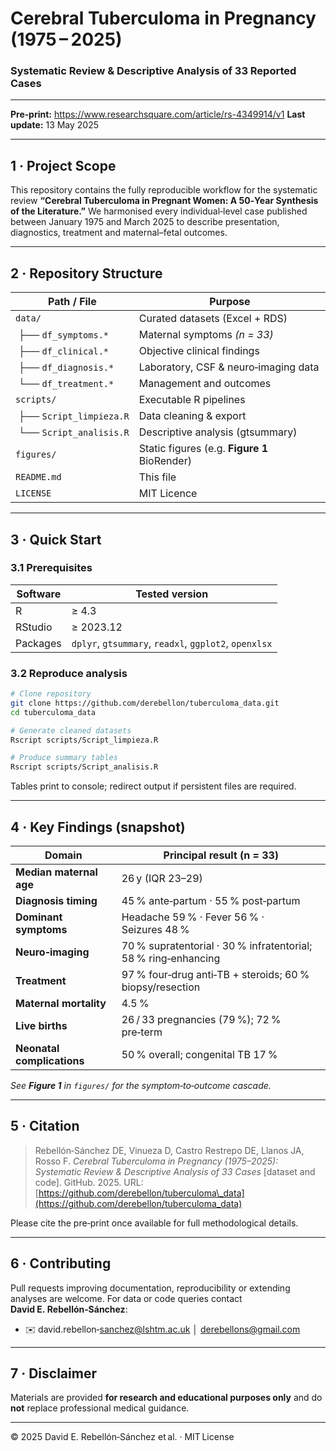 # Cerebral Tuberculoma in Pregnancy (1975 – 2025)

### Systematic Review & Descriptive Analysis of 33 Reported Cases

---

**Pre‑print:** https://www.researchsquare.com/article/rs-4349914/v1
**Last update:** 13 May 2025

---

## 1 · Project Scope

This repository contains the fully reproducible workflow for the systematic review **“Cerebral Tuberculoma in Pregnant Women: A 50‑Year Synthesis of the Literature.”** We harmonised every individual‑level case published between January 1975 and March 2025 to describe presentation, diagnostics, treatment and maternal–fetal outcomes.

---

## 2 · Repository Structure

| Path / File              | Purpose                                      |
| ------------------------ | -------------------------------------------- |
| `data/`                  | Curated datasets (Excel + RDS)               |
|  ├── `df_symptoms.*`     | Maternal symptoms *(n = 33)*                 |
|  ├── `df_clinical.*`     | Objective clinical findings                  |
|  ├── `df_diagnosis.*`    | Laboratory, CSF & neuro‑imaging data         |
|  └── `df_treatment.*`    | Management and outcomes                      |
| `scripts/`               | Executable R pipelines                       |
|  ├── `Script_limpieza.R` | Data cleaning & export                       |
|  └── `Script_analisis.R` | Descriptive analysis (gtsummary)             |
| `figures/`               | Static figures (e.g. **Figure 1** BioRender) |
| `README.md`              | This file                                    |
| `LICENSE`                | MIT Licence                                  |

---

## 3 · Quick Start

### 3.1 Prerequisites

| Software | Tested version                                        |
| -------- | ----------------------------------------------------- |
| R        | ≥ 4.3                                                 |
| RStudio  | ≥ 2023.12                                             |
| Packages | `dplyr`, `gtsummary`, `readxl`, `ggplot2`, `openxlsx` |

### 3.2 Reproduce analysis

```bash
# Clone repository
git clone https://github.com/derebellon/tuberculoma_data.git
cd tuberculoma_data

# Generate cleaned datasets
Rscript scripts/Script_limpieza.R

# Produce summary tables
Rscript scripts/Script_analisis.R
```

Tables print to console; redirect output if persistent files are required.

---

## 4 · Key Findings (snapshot)

| Domain                     | Principal result (n = 33)                                      |
| -------------------------- | -------------------------------------------------------------- |
| **Median maternal age**    | 26 y (IQR 23–29)                                               |
| **Diagnosis timing**       | 45 % ante‑partum · 55 % post‑partum                            |
| **Dominant symptoms**      | Headache 59 % · Fever 56 % · Seizures 48 %                     |
| **Neuro‑imaging**          | 70 % supratentorial · 30 % infratentorial; 58 % ring‑enhancing |
| **Treatment**              | 97 % four‑drug anti‑TB + steroids; 60 % biopsy/resection       |
| **Maternal mortality**     | 4.5 %                                                          |
| **Live births**            | 26 / 33 pregnancies (79 %); 72 % pre‑term                      |
| **Neonatal complications** | 50 % overall; congenital TB 17 %                               |

*See **Figure 1** in `figures/` for the symptom‑to‑outcome cascade.*

---

## 5 · Citation

> Rebellón‑Sánchez DE, Vinueza D, Castro Restrepo DE, Llanos JA, Rosso F.
> *Cerebral Tuberculoma in Pregnancy (1975–2025): Systematic Review & Descriptive Analysis of 33 Cases* \[dataset and code]. GitHub. 2025.
> URL: [https://github.com/derebellon/tuberculoma\_data](https://github.com/derebellon/tuberculoma_data)

Please cite the pre‑print once available for full methodological details.

---

## 6 · Contributing

Pull requests improving documentation, reproducibility or extending analyses are welcome. For data or code queries contact **David E. Rebellón‑Sánchez**:

* ✉️ david.rebellon‑[sanchez@lshtm.ac.uk](mailto:sanchez@lshtm.ac.uk) │ [derebellons@gmail.com](mailto:derebellons@gmail.com)

---

## 7 · Disclaimer

Materials are provided **for research and educational purposes only** and do **not** replace professional medical guidance.

---

© 2025 David E. Rebellón‑Sánchez et al. · MIT License
